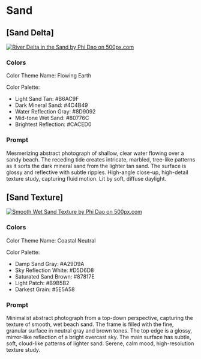 # Sand

## [Sand Delta]

[![River Delta in the Sand by Phi Dao on 500px.com](https://drscdn.500px.org/photo/1116377402/q%3D75_m%3D600_k%3D1/v2?sig=98db7706a9c989b61f3d958c8dde55ad1120076f75c19b32571073570aa146ce)](https://500px.com/photo/1116377402/river-delta-in-the-sand-by-phi-dao)

### Colors

Color Theme Name: Flowing Earth

Color Palette:

- Light Sand Tan: #B6AC9F
- Dark Mineral Sand: #4C4B49
- Water Reflection Gray: #8D9092
- Mid-tone Wet Sand: #80776C
- Brightest Reflection: #CACED0

### Prompt

Mesmerizing abstract photograph of shallow, clear water flowing over a sandy beach. The receding tide creates intricate, marbled, tree-like patterns as it sorts the dark mineral sand from the lighter tan sand. The surface is glossy and reflective with subtle ripples. High-angle close-up, high-detail texture study, capturing fluid motion. Lit by soft, diffuse daylight.

## [Sand Texture]

[![Smooth Wet Sand Texture by Phi Dao on 500px.com](https://drscdn.500px.org/photo/1116377397/q%3D75_m%3D600/v2?sig=ffc0bd886adb776ead7be71b9d7e0c54f4392090bd55d597e3368069f1222174)](https://500px.com/photo/1116377397/smooth-wet-sand-texture-by-phi-dao)

### Colors

Color Theme Name: Coastal Neutral

Color Palette:

- Damp Sand Gray: #A29D9A
- Sky Reflection White: #D5D6D8
- Saturated Sand Brown: #87817E
- Light Patch: #B9B5B2
- Darkest Grain: #5E5A58

### Prompt

Minimalist abstract photograph from a top-down perspective, capturing the texture of smooth, wet beach sand. The frame is filled with the fine, granular surface in neutral gray and brown tones. The top edge is a glossy, mirror-like reflection of a bright overcast sky. The main surface has subtle, soft, cloud-like patterns of lighter sand. Serene, calm mood, high-resolution texture study.